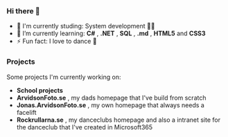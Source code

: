 ### Hi there 👋

-  I'm currently studing: System development 👨‍💻
- 🌱 I’m currently learning: **C#** , **.NET** , **SQL** , **.md** , **HTML5** and **CSS3**
- ⚡ Fun fact: I love to dance 🕺

### Projects
Some projects I'm currently working on:

- **School projects**
- **ArvidsonFoto.se** , my dads homepage that I've build from scratch
- **Jonas.ArvidsonFoto.se** , my own homepage that always needs a facelift
- **Rockrullarna.se** , my danceclubs homepage and also a intranet site for the danceclub that I've created in Microsoft365


<!--
**pownas/pownas** is a ✨ _special_ ✨ repository because its `README.md` (this file) appears on your GitHub profile.

Here are some ideas to get you started:

- 🔭 I’m currently working on ...
- 🌱 I’m currently learning ...
- 👯 I’m looking to collaborate on ...
- 🤔 I’m looking for help with ...
- 💬 Ask me about ...
- 📫 How to reach me: ...
- 😄 Pronouns: ...
- ⚡ Fun fact: ...
-->
